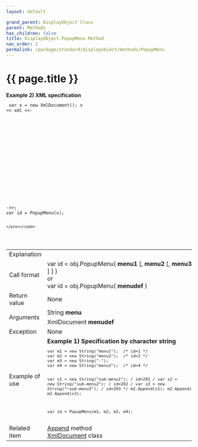 ```yaml
---
layout: default

grand_parent: DisplayObject Class
parent: Methods
has_children: false
title: DisplayObject.PopupMenu Method
nav_order: 2
permalink: /package/standard/displayobject/methods/PopupMenu
---
```

# {{ page.title }}

<table>
  <tr>
    <td>Explanation</td>
    <td colspan="2"></td>
  </tr>
  <tr>
    <td>Call format</td>
    <td colspan="2">var id = obj.PopupMenu( <b>menu1</b> [, <b>menu2</b> [, <b>menu3</b> … ] ] )<br>or<br>var id = obj.PopupMenu( <b>menudef</b> )</td>
  </tr>
  <tr>
    <td>Return value</td>
    <td colspan="2">None</td>
  </tr>  
  <tr>
    <td rowspan="2">Arguments</td>
    <td>String <b>menu</b></td>
    <td></td>
  </tr>
  <tr>
    <td>XmlDocument <b>menudef</b></td>
    <td></td>
  </tr>
  <tr>
    <td>Exception</td>
    <td colspan="2">None</td>
  </tr>
  <tr>
    <td>Example of use</td>
    <td colspan="2">
    <b>Example 1) Specification by character string</b><br>
    <code><pre>
var m1 = new String("menu1");  /* id=1 */
var m2 = new String("menu2");  /* id=2 */
var m3 = new String("-");
var m4 = new String("menu3");  /* id=4 */
 
var s1 = new String("*sub-menu1");  /* id=201 */
var s2 = new String("sub-menu2");   /* id=202 */
var s3 = new String("~sub-menu3");  /* id=203 */
m2.Append(s1);
m2.Append(s2);
m2.Append(s3);
 
var id = PopupMenu(m1, m2, m3, m4);
    </pre></code></td>
    <b>Example 2) XML specification</b><br>
    <code><pre>
var x = new XmlDocument();
x << xml <<-
<?xml version="1.0" encoding="SHIFT_JIS"?>
<menudefine>
    <menuitem id="1" title="menu1" />
    <menuitem id="2" title="menu2" checked="true" />
    <separator />
    <menuitem id="3" title="menu3">
        <menuitem id="11" title="menu11" />
        <menuitem id="12" title="menu12" grayed="true" />
        <separator />
        <menuitem id="13" title="menu13" checked="true">
            <menuitem id="21" title="menu21" />
            <menuitem id="22" title="menu22" />
        </menuitem>
    </menuitem>
</menudefine>
->>;
var id = PopupMenu(x);
 
    </pre></code>

  </tr>
  <tr>
    <td>Related item</td>
    <td colspan="2"><a href="">Append</a> method<br><a href="">XmlDocument</a> class</td>
  </tr>
</table>
